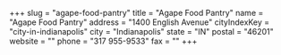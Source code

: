 +++
slug = "agape-food-pantry"
title = "Agape Food Pantry"
name = "Agape Food Pantry"
address = "1400 English Avenue"
cityIndexKey = "city-in-indianapolis"
city = "Indianapolis"
state = "IN"
postal = "46201"
website = ""
phone = "317 955-9533"
fax = ""
+++

